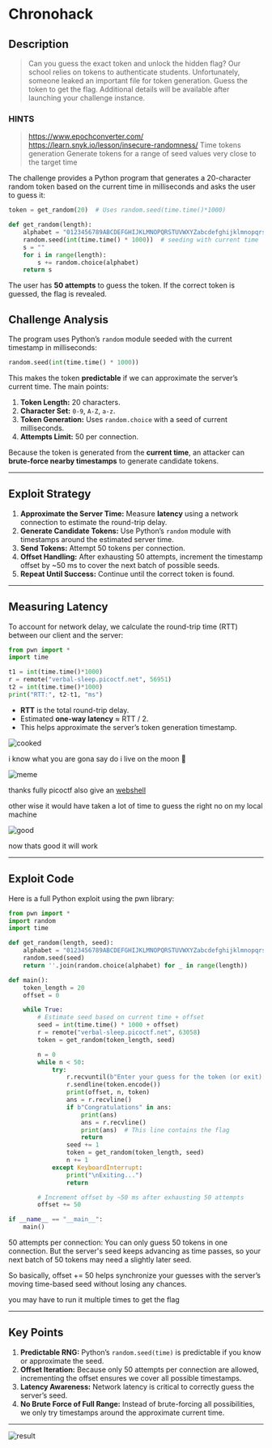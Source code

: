 # **Chronohack**

## Description

> Can you guess the exact token and unlock the hidden flag?
Our school relies on tokens to authenticate students. Unfortunately, someone leaked an important file for token generation. Guess the token to get the flag.
Additional details will be available after launching your challenge instance.

### HINTS

>https://www.epochconverter.com/
>https://learn.snyk.io/lesson/insecure-randomness/
>Time tokens generation
>Generate tokens for a range of seed values very close to the target time


The challenge provides a Python program that generates a 20-character random token based on the current time in milliseconds and asks the user to guess it:

```python
token = get_random(20)  # Uses random.seed(time.time()*1000)
```

```python
def get_random(length):
    alphabet = "0123456789ABCDEFGHIJKLMNOPQRSTUVWXYZabcdefghijklmnopqrstuvwxyz"
    random.seed(int(time.time() * 1000))  # seeding with current time 
    s = ""
    for i in range(length):
        s += random.choice(alphabet)
    return s
```

The user has **50 attempts** to guess the token. If the correct token is guessed, the flag is revealed.

## Challenge Analysis

The program uses Python’s `random` module seeded with the current timestamp in milliseconds:

```python
random.seed(int(time.time() * 1000))
```

This makes the token **predictable** if we can approximate the server’s current time. The main points:

1. **Token Length:** 20 characters.
2. **Character Set:** `0-9`, `A-Z`, `a-z`.
3. **Token Generation:** Uses `random.choice` with a seed of current milliseconds.
4. **Attempts Limit:** 50 per connection.

Because the token is generated from the **current time**, an attacker can **brute-force nearby timestamps** to generate candidate tokens.

---

## Exploit Strategy

1. **Approximate the Server Time:** Measure **latency** using a network connection to estimate the round-trip delay.
2. **Generate Candidate Tokens:** Use Python’s `random` module with timestamps around the estimated server time.
3. **Send Tokens:** Attempt 50 tokens per connection.
4. **Offset Handling:** After exhausting 50 attempts, increment the timestamp offset by \~50 ms to cover the next batch of possible seeds.
5. **Repeat Until Success:** Continue until the correct token is found.

---

## Measuring Latency

To account for network delay, we calculate the round-trip time (RTT) between our client and the server:

```python
from pwn import *
import time

t1 = int(time.time()*1000)
r = remote("verbal-sleep.picoctf.net", 56951)
t2 = int(time.time()*1000)
print("RTT:", t2-t1, "ms")
```

* **RTT** is the total round-trip delay.
* Estimated **one-way latency** ≈ RTT / 2.
* This helps approximate the server’s token generation timestamp.

![cooked](./img/cooked.png)

i know what you are gona say do i live on the moon 🥲

![meme](./img/meme.jpg)


thanks fully picoctf also give an [webshell](https://webshell.picoctf.org/)

other wise it would have taken a lot of time to guess the right no on my local machine

![good](./img/good.png)

now thats good it will work

---

## Exploit Code

Here is a full Python exploit using the pwn library:

```python
from pwn import *
import random
import time

def get_random(length, seed):
    alphabet = "0123456789ABCDEFGHIJKLMNOPQRSTUVWXYZabcdefghijklmnopqrstuvwxyz"
    random.seed(seed)
    return ''.join(random.choice(alphabet) for _ in range(length))

def main():
    token_length = 20
    offset = 0

    while True:
        # Estimate seed based on current time + offset
        seed = int(time.time() * 1000 + offset)
        r = remote("verbal-sleep.picoctf.net", 63058)
        token = get_random(token_length, seed)

        n = 0
        while n < 50:
            try:
                r.recvuntil(b"Enter your guess for the token (or exit):")
                r.sendline(token.encode())
                print(offset, n, token)
                ans = r.recvline()
                if b"Congratulations" in ans:
                    print(ans)
                    ans = r.recvline()
                    print(ans)  # This line contains the flag
                    return
                seed += 1
                token = get_random(token_length, seed)
                n += 1
            except KeyboardInterrupt:
                print("\nExiting...")
                return

        # Increment offset by ~50 ms after exhausting 50 attempts
        offset += 50

if __name__ == "__main__":
    main()
```

50 attempts per connection: You can only guess 50 tokens in one connection. But the server's seed keeps advancing as time passes, so your next batch of 50 tokens may need a slightly later seed.

So basically, offset += 50 helps synchronize your guesses with the server’s moving time-based seed without losing any chances.


you may have to run it multiple times to get the flag


---

## Key Points

1. **Predictable RNG:** Python’s `random.seed(time)` is predictable if you know or approximate the seed.
2. **Offset Iteration:** Because only 50 attempts per connection are allowed, incrementing the offset ensures we cover all possible timestamps.
3. **Latency Awareness:** Network latency is critical to correctly guess the server’s seed.
4. **No Brute Force of Full Range:** Instead of brute-forcing all possibilities, we only try timestamps around the approximate current time.

---

![result](./img/reslut.png)
